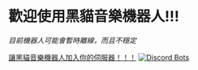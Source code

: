 # 歡迎使用黑貓音樂機器人!!!

*目前機器人可能會暫時離線，而且不穩定*

[讓黑貓音樂機器人加入你的伺服器！！！](https://blackcatbot.tk/invite)
[![Discord Bots](https://top.gg/api/widget/718469951958286397.svg)](https://top.gg/bot/718469951958286397)
